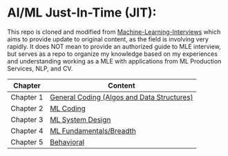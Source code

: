 
# AI/ML Just-In-Time (JIT):

This repo is cloned and modified from [Machine-Learning-Interviews](https://github.com/alirezadir/Machine-Learning-Interviews) which aims to provide update to original content, as the field is involving very rapidly. It does NOT mean to provide an authorized guide to MLE interview, but serves as a repo to organize my knowledge based on my experiences and understanding working as a MLE with applications from ML Production Services, NLP, and CV.

<center>

|Chapter | Content|
| --- | --- |
| Chapter 1 	| [General Coding (Algos and Data Structures)](src/lc-coding.md) |
| Chapter 2 	| [ML Coding](src/MLC/ml-coding.md) |
| Chapter 3 	| [ML System Design](src/MLSD/ml-system-design.md) |
| Chapter 4 	| [ML Fundamentals/Breadth](src/ml-fundamental.md) | 
| Chapter 5 	| [Behavioral](src/behavior.md) |

</center>
